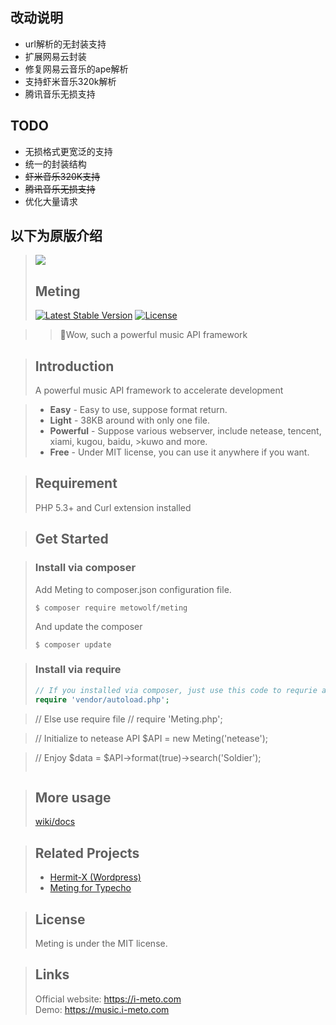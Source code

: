 
## 改动说明
+ url解析的无封装支持
+ 扩展网易云封装
+ 修复网易云音乐的ape解析
+ 支持虾米音乐320k解析
+ 腾讯音乐无损支持

## TODO
+ 无损格式更宽泛的支持
+ 统一的封装结构
+ ~~虾米音乐320K支持~~
+ ~~腾讯音乐无损支持~~
+ 优化大量请求

## 以下为原版介绍


>![](http://ww2.sinaimg.cn/large/a15b4afegw1fbg1l7wn09j20fw05gq34)
>## Meting
>[![Latest Stable Version](https://poser.pugx.org/metowolf/Meting/v/stable)](https://packagist.org/packages/metowolf/Meting)
>[![License](https://poser.pugx.org/metowolf/Meting/license)](https://packagist.org/packages/metowolf/Meting)

> > :lollipop:Wow, such a powerful music API framework

>## Introduction
>A powerful music API framework to accelerate development

>+ **Easy** - Easy to use, suppose format return.
>+ **Light** - 38KB around with only one file.
>+ **Powerful** - Suppose various webserver, include netease, tencent, xiami, kugou, baidu, >kuwo and more.
>+ **Free** - Under MIT license, you can use it anywhere if you want.

>## Requirement
>PHP 5.3+ and Curl extension installed

>## Get Started

>### Install via composer
>Add Meting to composer.json configuration file.
>```
>$ composer require metowolf/meting
>```
>And update the composer
>```
>$ composer update
>```

>### Install via require
>```php
>// If you installed via composer, just use this code to requrie autoloader on the top of your projects.
>require 'vendor/autoload.php';
>```


>// Else use require file
>// require 'Meting.php';

>// Initialize to netease API
>$API = new Meting('netease');

>// Enjoy
>$data = $API->format(true)->search('Soldier');
>```
>
>```


>## More usage
>[wiki/docs](https://github.com/metowolf/Meting/wiki)

>## Related Projects
>- [Hermit-X (Wordpress)](https://github.com/liwanglin12/Hermit-X)
>- [Meting for Typecho](https://github.com/metowolf/Meting-Typecho-Plugin)

>## License
>Meting is under the MIT license.

>## Links
>Official website: https://i-meto.com  
>Demo: https://music.i-meto.com
